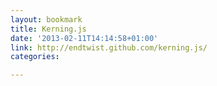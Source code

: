 ```yaml
---
layout: bookmark
title: Kerning.js
date: '2013-02-11T14:14:58+01:00'
link: http://endtwist.github.com/kerning.js/
categories: 

---
```


